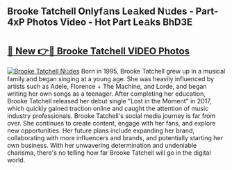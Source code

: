 ## Brooke Tatchell Onlyf𝚊ns Le𝚊ked N𝚞des - Part-4xP Photos Video - Hot Part Le𝚊ks BhD3E

# <h2><a href="http://ac13284.deff.icu/?id=Brooke+Tatchell">🔗 New 👉🔴 Brooke Tatchell VIDEO Photos</a></h2>

[![Brooke Tatchell N𝚞des](https://i.imgur.com/rIISA9y.gif)](http://ac13284.deff.icu/?id=Brooke+Tatchell)
Born in 1995, Brooke Tatchell grew up in a musical family and began singing at a young age. She was heavily influenced by artists such as Adele, Florence + The Machine, and Lorde, and began writing her own songs as a teenager. After completing her education, Brooke Tatchell released her debut single "Lost in the Moment" in 2017, which quickly gained traction online and caught the attention of music industry professionals. Brooke Tatchell's social media journey is far from over. She continues to create content, engage with her fans, and explore new opportunities. Her future plans include expanding her brand, collaborating with more influencers and brands, and potentially starting her own business. With her unwavering determination and undeniable charisma, there's no telling how far Brooke Tatchell will go in the digital world.
